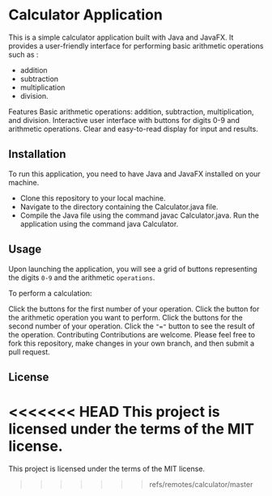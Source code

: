 # Calculator Application

This is a simple calculator application built with Java and JavaFX. It provides a user-friendly interface for performing basic arithmetic operations such as :
- addition 
- subtraction 
- multiplication
- division.

Features
Basic arithmetic operations: addition, subtraction, multiplication, and division.
Interactive user interface with buttons for digits 0-9 and arithmetic operations.
Clear and easy-to-read display for input and results.

## Installation
To run this application, you need to have Java and JavaFX installed on your machine.

- Clone this repository to your local machine.
- Navigate to the directory containing the Calculator.java file.
- Compile the Java file using the command javac Calculator.java.
Run the application using the command java Calculator.

## Usage
Upon launching the application, you will see a grid of buttons representing the digits `0-9` and the arithmetic `operations`.

To perform a calculation:

Click the buttons for the first number of your operation.
Click the button for the arithmetic operation you want to perform.
Click the buttons for the second number of your operation.
Click the `"="` button to see the result of the operation.
Contributing
Contributions are welcome. Please feel free to fork this repository, make changes in your own branch, and then submit a pull request.

## License
<<<<<<< HEAD
This project is licensed under the terms of the MIT license.
=======
This project is licensed under the terms of the MIT license.
>>>>>>> refs/remotes/calculator/master
